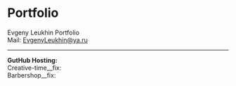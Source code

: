 # Portfolio
Evgeny Leukhin Portfolio
<br>
Mail: EvgenyLeukhin@ya.ru
<hr>
<b>GutHub Hosting:</b>
<br>
Creative-time__fix: <https://evgenyleukhin.github.io/Portfolio/Creative-time__fix/dist>
<br>
Barbershop__fix: <https://evgenyleukhin.github.io/Portfolio/Barbershop__fix>